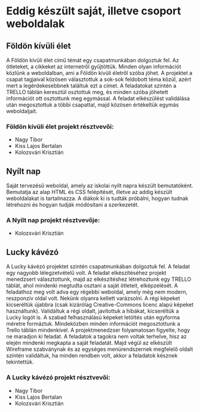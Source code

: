 # Eddig készült saját, illetve csoport weboldalak
## Földön kívüli élet
A Földön kívüli élet című témát egy csapatmunkában dolgoztuk fel. Az ötleteket, a cikkeket az internetről gyűjtöttük. Minden olyan információt közlünk a weboldalban, ami a Földön kívüli életről szóba jöhet. A projektet a csapat tagjaival közösen választottuk a sok-sok feldobott téma közül, azért mert a legérdekesebbnek találtuk ezt a címet. A feladatokat szintén a TRELLO táblán keresztül osztottuk meg, és minden szóba jöhetett információt ott osztottunk meg egymással. A feladat elkészülést validálása után megosztottuk a többi csapattal, majd közösen értékeltük egymás weboldaljait.
### Földön kívüli élet projekt résztvevői:
- Nagy Tibor
- Kiss Lajos Bertalan
- Kolozsvári Krisztián
## Nyílt nap
Saját tervezésű weboldal, amely az iskolai nyílt napra készült bemutatóként. Bemutatja az alap HTML és CSS felépítését, illetve az addig készült weboldalakat is tartalmazza. A diákok ki is tudták próbálni, hogyan tudnak létrehozni és hogyan tudják módósítani a szerkezetét.
### A Nyílt nap projekt résztvevője:
- Kolozsvári Krisztián
## Lucky kávézó
A Lucky kávézó projektet szintén csapatmunkában dolgoztuk fel. A feladat egy nagyobb lélegzetvételű volt. A feladat elkészítéséhez projekt menedzsert választottunk, majd az elkészítéshez létrehoztunk egy TRELLO táblát, ahol mindenki megtudta osztani a saját ötleteit, elképzelését. A feladathoz meg volt adva egy régebbi weboldal, amely még nem modern, reszponzív oldal volt. Nekünk olyanra kellett varázsolni. A régi képeket kicseréltük újabbra (csak kizárólag Creative-Commons licenc alapú képeket használtunk). Validáltuk a régi oldalt, javítottuk a hibákat, kicseréltük a Lucky logót is. A szabad felhasználású képeket letöltés után egyforma méretre formáztuk. Mindeközben minden információt megosztottunk a Trello táblán mindenkivel. A projektmenedzser folyamatosan figyelte, hogy ne maradjon ki feladat. A feladatok a tagokra nem voltak terhelve, hisz az elején mindenki megkapta a saját feladatát. Majd végül az elkészült Wireframe szabványnak és az egységes menürendszernek megfelelő oldalt szintén validáltuk, ha minden rendben volt, akkor a feladatok késznek tekintettük.
### A Lucky kávézó projekt résztvevői:
- Nagy Tibor
- Kiss Lajos Bertalan
- Kolozsvári Krisztián

